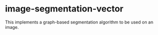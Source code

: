 # image-segmentation-vector
This implements a graph-based segmentation algorithm to be used on an image.

